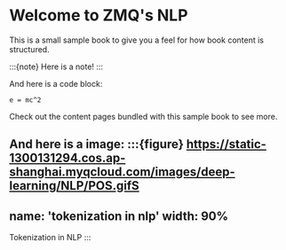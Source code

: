# Welcome to ZMQ's NLP

This is a small sample book to give you a feel for how book content is
structured.

:::{note}
Here is a note!
:::

And here is a code block:

```
e = mc^2
```

Check out the content pages bundled with this sample book to see more.

And here is a image:
:::{figure} https://static-1300131294.cos.ap-shanghai.myqcloud.com/images/deep-learning/NLP/POS.gifS
---
name: 'tokenization in nlp'
width: 90%
---
Tokenization in NLP
:::